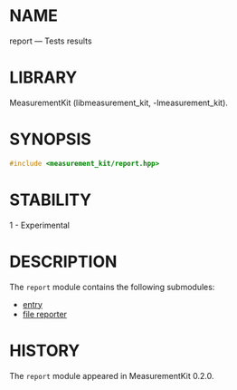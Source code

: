 # NAME
report &mdash; Tests results

# LIBRARY
MeasurementKit (libmeasurement_kit, -lmeasurement_kit).

# SYNOPSIS
```C++
#include <measurement_kit/report.hpp>
```

# STABILITY

1 - Experimental

# DESCRIPTION

The `report` module contains the following submodules:

- [entry](report/entry.md)
- [file reporter](report/file_reporter.md)

# HISTORY

The `report` module appeared in MeasurementKit 0.2.0.
